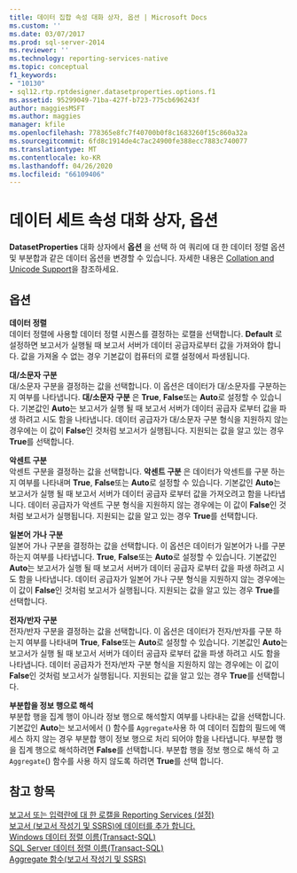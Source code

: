 ```yaml
---
title: 데이터 집합 속성 대화 상자, 옵션 | Microsoft Docs
ms.custom: ''
ms.date: 03/07/2017
ms.prod: sql-server-2014
ms.reviewer: ''
ms.technology: reporting-services-native
ms.topic: conceptual
f1_keywords:
- "10130"
- sql12.rtp.rptdesigner.datasetproperties.options.f1
ms.assetid: 95299049-71ba-427f-b723-775cb696243f
author: maggiesMSFT
ms.author: maggies
manager: kfile
ms.openlocfilehash: 778365e8fc7f40700b0f8c1683260f15c860a32a
ms.sourcegitcommit: 6fd8c1914de4c7ac24900fe388ecc7883c740077
ms.translationtype: MT
ms.contentlocale: ko-KR
ms.lasthandoff: 04/26/2020
ms.locfileid: "66109406"
---
```

# <a name="dataset-properties-dialog-box-options"></a>데이터 세트 속성 대화 상자, 옵션
  **DatasetProperties** 대화 상자에서 **옵션** 을 선택 하 여 쿼리에 대 한 데이터 정렬 옵션 및 부분합과 같은 데이터 옵션을 변경할 수 있습니다. 자세한 내용은 [Collation and Unicode Support](../relational-databases/collations/collation-and-unicode-support.md)을 참조하세요.  
  
## <a name="options"></a>옵션  
 **데이터 정렬**  
 데이터 정렬에 사용할 데이터 정렬 시퀀스를 결정하는 로캘을 선택합니다. **Default** 로 설정하면 보고서가 실행될 때 보고서 서버가 데이터 공급자로부터 값을 가져와야 합니다. 값을 가져올 수 없는 경우 기본값이 컴퓨터의 로캘 설정에서 파생됩니다.  
  
 **대/소문자 구분**  
 대/소문자 구분을 결정하는 값을 선택합니다. 이 옵션은 데이터가 대/소문자를 구분하는지 여부를 나타냅니다. **대/소문자 구분** 은 **True**, **False**또는 **Auto**로 설정할 수 있습니다. 기본값인 **Auto**는 보고서가 실행 될 때 보고서 서버가 데이터 공급자 로부터 값을 파생 하려고 시도 함을 나타냅니다. 데이터 공급자가 대/소문자 구분 형식을 지원하지 않는 경우에는 이 값이 **False**인 것처럼 보고서가 실행됩니다. 지원되는 값을 알고 있는 경우 **True**를 선택합니다.  
  
 **악센트 구분**  
 악센트 구분을 결정하는 값을 선택합니다. **악센트 구분** 은 데이터가 악센트를 구분 하는지 여부를 나타내며 **True**, **False**또는 **Auto**로 설정할 수 있습니다. 기본값인 **Auto**는 보고서가 실행 될 때 보고서 서버가 데이터 공급자 로부터 값을 가져오려고 함을 나타냅니다. 데이터 공급자가 악센트 구분 형식을 지원하지 않는 경우에는 이 값이 **False**인 것처럼 보고서가 실행됩니다. 지원되는 값을 알고 있는 경우 **True**를 선택합니다.  
  
 **일본어 가나 구분**  
 일본어 가나 구분을 결정하는 값을 선택합니다. 이 옵션은 데이터가 일본어가 나를 구분 하는지 여부를 나타냅니다. **True**, **False**또는 **Auto**로 설정할 수 있습니다. 기본값인 **Auto**는 보고서가 실행 될 때 보고서 서버가 데이터 공급자 로부터 값을 파생 하려고 시도 함을 나타냅니다. 데이터 공급자가 일본어 가나 구분 형식을 지원하지 않는 경우에는 이 값이 **False**인 것처럼 보고서가 실행됩니다. 지원되는 값을 알고 있는 경우 **True**를 선택합니다.  
  
 **전자/반자 구분**  
 전자/반자 구분을 결정하는 값을 선택합니다. 이 옵션은 데이터가 전자/반자를 구분 하는지 여부를 나타내며 **True**, **False**또는 **Auto**로 설정할 수 있습니다. 기본값인 **Auto**는 보고서가 실행 될 때 보고서 서버가 데이터 공급자 로부터 값을 파생 하려고 시도 함을 나타냅니다. 데이터 공급자가 전자/반자 구분 형식을 지원하지 않는 경우에는 이 값이 **False**인 것처럼 보고서가 실행됩니다. 지원되는 값을 알고 있는 경우 **True**를 선택합니다.  
  
 **부분합을 정보 행으로 해석**  
 부분합 행을 집계 행이 아니라 정보 행으로 해석할지 여부를 나타내는 값을 선택합니다. 기본값인 **Auto**는 보고서에서 () 함수를 `Aggregate`사용 하 여 데이터 집합의 필드에 액세스 하지 않는 경우 부분합 행이 정보 행으로 처리 되어야 함을 나타냅니다. 부분합 행을 집계 행으로 해석하려면 **False**를 선택합니다. 부분합 행을 정보 행으로 해석 하 고 `Aggregate`() 함수를 사용 하지 않도록 하려면 **True**를 선택 합니다.  
  
## <a name="see-also"></a>참고 항목  
 [보고서 또는 입력란에 대 한 로캘을 Reporting Services &#40;설정&#41;](report-design/set-the-locale-for-a-report-or-text-box-reporting-services.md)   
 [보고서 &#40;보고서 작성기 및 SSRS&#41;에 데이터를 추가 합니다.](report-data/report-datasets-ssrs.md)   
 [Windows 데이터 정렬 이름&#40;Transact-SQL&#41;](/sql/t-sql/statements/windows-collation-name-transact-sql)   
 [SQL Server 데이터 정렬 이름&#40;Transact-SQL&#41;](/sql/t-sql/statements/sql-server-collation-name-transact-sql)   
 [Aggregate 함수&#40;보고서 작성기 및 SSRS&#41;](report-design/report-builder-functions-aggregate-function.md)  
  
  
